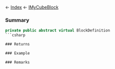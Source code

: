 ← [Index](Api-Index) ← [IMyCubeBlock](VRage.Game.ModAPI.Ingame.IMyCubeBlock)

### Summary

```csharp
private public abstract virtual BlockDefinition
```csharp

### Returns

### Example

### Remarks


